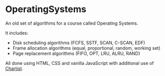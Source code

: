 # OperatingSystems
An old set of algorithms for a course called Operating Systems.

It includes:
* Disk scheduling algorithms (FCFS, SSTF, SCAN, C-SCAN, EDF)
* Frame allocation algorithms (equal, proportional, random, working set)
* Page replacement algorithms (FIFO, OPT, LRU, ALRU, RAND)

All done using HTML, CSS and vanilla JavaScript with additional use of [Chartist](https://github.com/gionkunz/chartist-js).
